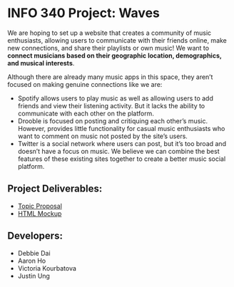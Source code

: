 # INFO 340 Project: Waves

We are hoping to set up a website that creates a community of music enthusiasts, allowing users to communicate with their friends online, make new connections, and share their playlists or own music! We want to **connect musicians based on their geographic location, demographics, and musical interests**.

Although there are already many music apps in this space, they aren’t focused on making genuine connections like we are:

- Spotify allows users to play music as well as allowing users to add friends and view their listening activity. But it lacks the ability to communicate with each other on the platform.
- Drooble is focused on posting and critiquing each other’s music. However, provides little functionality for casual music enthusiasts who want to comment on music not posted by the site’s users.
- Twitter is a social network where users can post, but it’s too broad and doesn’t have a focus on music.
We believe we can combine the best features of these existing sites together to create a better music social platform.

## Project Deliverables:
- [Topic Proposal](https://info340-au21.github.io/project-ungjus/proposal.html)
- [HTML Mockup](https://info340-au21.github.io/project-ungjus/index.html)

## Developers:
- Debbie Dai
- Aaron Ho 
- Victoria Kourbatova
- Justin Ung




